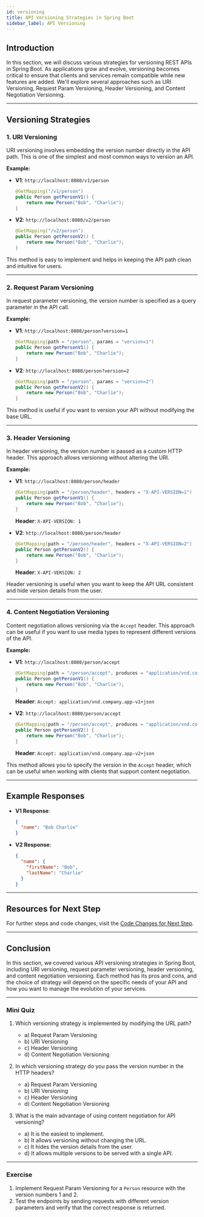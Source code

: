 ```yaml
---
id: versioning
title: API Versioning Strategies in Spring Boot
sidebar_label: API Versioning
---
```


## Introduction

In this section, we will discuss various strategies for versioning REST APIs in Spring Boot. As applications grow and evolve, versioning becomes critical to ensure that clients and services remain compatible while new features are added. We'll explore several approaches such as URI Versioning, Request Param Versioning, Header Versioning, and Content Negotiation Versioning.

---

## Versioning Strategies

### 1. URI Versioning

URI versioning involves embedding the version number directly in the API path. This is one of the simplest and most common ways to version an API.

**Example:**
- **V1**: `http://localhost:8080/v1/person`
    ```java
    @GetMapping("/v1/person")
    public Person getPersonV1() {
        return new Person("Bob", "Charlie");
    }
    ```
- **V2**: `http://localhost:8080/v2/person`
    ```java
    @GetMapping("/v2/person")
    public Person getPersonV2() {
        return new Person("Bob", "Charlie");
    }
    ```

This method is easy to implement and helps in keeping the API path clean and intuitive for users.

---

### 2. Request Param Versioning

In request parameter versioning, the version number is specified as a query parameter in the API call.

**Example:**
- **V1**: `http://localhost:8080/person?version=1`
    ```java
    @GetMapping(path = "/person", params = "version=1")
    public Person getPersonV1() {
        return new Person("Bob", "Charlie");
    }
    ```
- **V2**: `http://localhost:8080/person?version=2`
    ```java
    @GetMapping(path = "/person", params = "version=2")
    public Person getPersonV2() {
        return new Person("Bob", "Charlie");
    }
    ```

This method is useful if you want to version your API without modifying the base URL.

---

### 3. Header Versioning

In header versioning, the version number is passed as a custom HTTP header. This approach allows versioning without altering the URI.

**Example:**
- **V1**: `http://localhost:8080/person/header`
    ```java
    @GetMapping(path = "/person/header", headers = "X-API-VERSION=1")
    public Person getPersonV1() {
        return new Person("Bob", "Charlie");
    }
    ```
    **Header**: `X-API-VERSION: 1`
  
- **V2**: `http://localhost:8080/person/header`
    ```java
    @GetMapping(path = "/person/header", headers = "X-API-VERSION=2")
    public Person getPersonV2() {
        return new Person("Bob", "Charlie");
    }
    ```
    **Header**: `X-API-VERSION: 2`

Header versioning is useful when you want to keep the API URL consistent and hide version details from the user.

---

### 4. Content Negotiation Versioning

Content negotiation allows versioning via the `Accept` header. This approach can be useful if you want to use media types to represent different versions of the API.

**Example:**
- **V1**: `http://localhost:8080/person/accept`
    ```java
    @GetMapping(path = "/person/accept", produces = "application/vnd.company.app-v1+json")
    public Person getPersonV1() {
        return new Person("Bob", "Charlie");
    }
    ```
    **Header**: `Accept: application/vnd.company.app-v1+json`

- **V2**: `http://localhost:8080/person/accept`
    ```java
    @GetMapping(path = "/person/accept", produces = "application/vnd.company.app-v2+json")
    public Person getPersonV2() {
        return new Person("Bob", "Charlie");
    }
    ```
    **Header**: `Accept: application/vnd.company.app-v2+json`

This method allows you to specify the version in the `Accept` header, which can be useful when working with clients that support content negotiation.

---

## Example Responses

- **V1 Response**:
  ```json
  {
    "name": "Bob Charlie"
  }

- **V2 Response**:
  ```json
  {
    "name": {
      "firstName": "Bob",
      "lastName": "Charlie"
    }
  }
  ```

---

## Resources for Next Step

For further steps and code changes, visit the [Code Changes for Next Step](https://github.com/in28minutes/spring-microservices-v3/blob/main/02.restful-web-services/01-step-by-step-changes/v2.md#step-21).

---

## Conclusion

In this section, we covered various API versioning strategies in Spring Boot, including URI versioning, request parameter versioning, header versioning, and content negotiation versioning. Each method has its pros and cons, and the choice of strategy will depend on the specific needs of your API and how you want to manage the evolution of your services.

---

### Mini Quiz

1. Which versioning strategy is implemented by modifying the URL path?

   - a) Request Param Versioning
   - b) URI Versioning
   - c) Header Versioning
   - d) Content Negotiation Versioning

2. In which versioning strategy do you pass the version number in the HTTP headers?

   - a) Request Param Versioning
   - b) URI Versioning
   - c) Header Versioning
   - d) Content Negotiation Versioning

3. What is the main advantage of using content negotiation for API versioning?

   - a) It is the easiest to implement.
   - b) It allows versioning without changing the URL.
   - c) It hides the version details from the user.
   - d) It allows multiple versions to be served with a single API.

---

### Exercise

1. Implement Request Param Versioning for a `Person` resource with the version numbers 1 and 2.
2. Test the endpoints by sending requests with different version parameters and verify that the correct response is returned.
